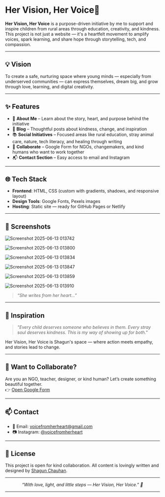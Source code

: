 # Her Vision, Her Voice🌸 

**Her Vision, Her Voice** is a purpose-driven initiative by me to support and inspire children from rural areas through education, creativity, and kindness. This project is not just a website — it's a heartfelt movement to amplify voices, spark learning, and share hope through storytelling, tech, and compassion.

---

## 💡 Vision

To create a safe, nurturing space where young minds — especially from underserved communities — can express themselves, dream big, and grow through love, learning, and digital creativity.

---

## ✨ Features

- 💖 **About Me** – Learn about the story, heart, and purpose behind the initiative  
- 📝 **Blog** – Thoughtful posts about kindness, change, and inspiration  
- 📚 **Social Initiatives** – Focused areas like rural education, stray animal care, nature, tech literacy, and healing through writing  
- 🤝 **Collaborate** – Google Form for NGOs, changemakers, and kind humans who want to work together  
- 📬 **Contact Section** – Easy access to email and Instagram  

---

## 🌐 Tech Stack

- **Frontend**: HTML, CSS (custom with gradients, shadows, and responsive layout)
- **Design Tools**: Google Fonts, Pexels images
- **Hosting**: Static site — ready for GitHub Pages or Netlify

---

## 📸 Screenshots
![Screenshot 2025-06-13 013742](https://github.com/user-attachments/assets/f42494dd-26f3-4a34-bea9-cfb394f4e96e)

![Screenshot 2025-06-13 013800](https://github.com/user-attachments/assets/e2a668b9-067a-430f-be4e-521ff3855f66)

![Screenshot 2025-06-13 013834](https://github.com/user-attachments/assets/16823347-37b0-4763-8057-508aa837e7e5)

![Screenshot 2025-06-13 013847](https://github.com/user-attachments/assets/30b9a481-d0f4-430f-a84b-ea52861935f8)

![Screenshot 2025-06-13 013859](https://github.com/user-attachments/assets/a5eaa604-df6d-4dd1-a44e-815c782823f5)

![Screenshot 2025-06-13 013910](https://github.com/user-attachments/assets/beb6cdac-3b40-4360-b3bb-94387b24ecde)

> *“She writes from her heart...”*

---

## 💭 Inspiration

> *"Every child deserves someone who believes in them. Every stray soul deserves kindness. This is my way of showing up for both."*

Her Vision, Her Voice is Shagun's space — where action meets empathy, and stories lead to change.

---

## 🤝 Want to Collaborate?

Are you an NGO, teacher, designer, or kind human? Let’s create something beautiful together.  
👉 [Open Google Form](https://docs.google.com/forms/d/e/1FAIpQLSd9mTogh-2PRDZy9AiD2T-0jlSDGJusi1kYv6oQqay09hCQ-A/viewform?usp=header)

---

## 📫 Contact

- 📧 Email: [voicefromherheart@gmail.com](mailto:voicefromherheart@gmail.com)  
- 📷 Instagram: [@voicefromherheart](https://instagram.com/voicefromherheart)

---

## 🌟 License

This project is open for kind collaboration. All content is lovingly written and designed by [Shagun Chauhan](https://www.linkedin.com/in/shagun-chauhan-239aa3293).

---

<p align="center"><i>“With love, light, and little steps — Her Vision, Her Voice.” 🌷</i></p>

---
